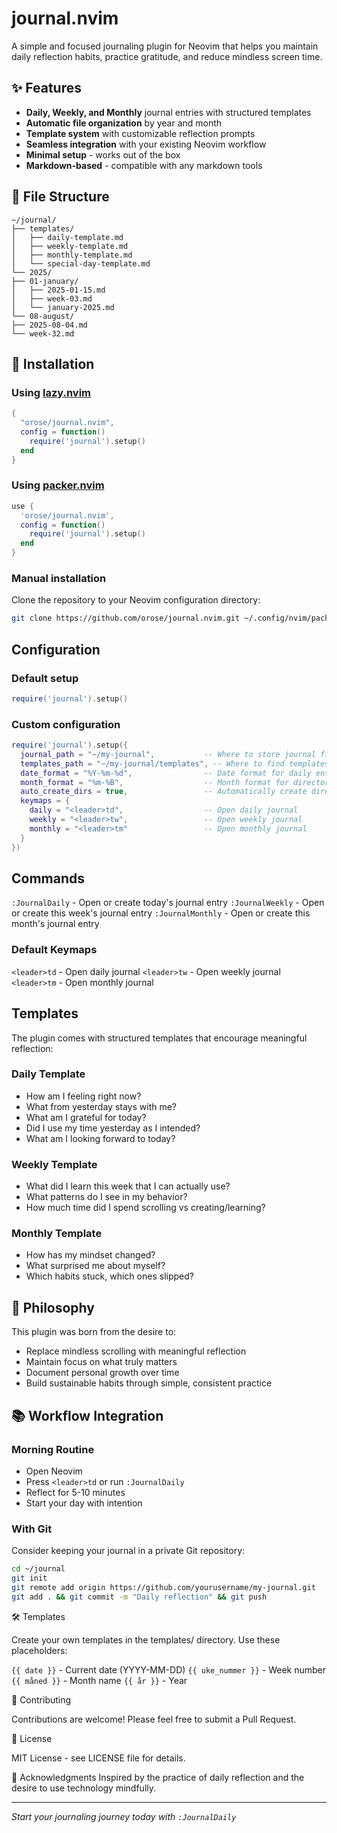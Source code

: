 # journal.nvim

A simple and focused journaling plugin for Neovim that helps you maintain daily reflection habits, practice gratitude, and reduce mindless screen time.

## ✨ Features

- **Daily, Weekly, and Monthly** journal entries with structured templates
- **Automatic file organization** by year and month
- **Template system** with customizable reflection prompts
- **Seamless integration** with your existing Neovim workflow
- **Minimal setup** - works out of the box
- **Markdown-based** - compatible with any markdown tools

## 📁 File Structure

```
~/journal/
├── templates/
│   ├── daily-template.md
│   ├── weekly-template.md
│   ├── monthly-template.md
│   └── special-day-template.md
└── 2025/
├── 01-january/
│   ├── 2025-01-15.md
│   ├── week-03.md
│   └── january-2025.md
└── 08-august/
├── 2025-08-04.md
└── week-32.md
```

## 🚀 Installation

### Using [lazy.nvim](https://github.com/folke/lazy.nvim)

```lua
{
  "orose/journal.nvim",
  config = function()
    require('journal').setup()
  end
}
```

### Using [packer.nvim](https://github.com/wbthomason/packer.nvim)

```lua
use {
  'orose/journal.nvim',
  config = function()
    require('journal').setup()
  end
}
```


### Manual installation

Clone the repository to your Neovim configuration directory:

```bash
git clone https://github.com/orose/journal.nvim.git ~/.config/nvim/pack/plugins/start/journal.nvim
```

## Configuration

### Default setup

```lua
require('journal').setup()
```


### Custom configuration

```lua
require('journal').setup({
  journal_path = "~/my-journal",           -- Where to store journal files
  templates_path = "~/my-journal/templates", -- Where to find templates
  date_format = "%Y-%m-%d",                -- Date format for daily entries
  month_format = "%m-%B",                  -- Month format for directories
  auto_create_dirs = true,                 -- Automatically create directories
  keymaps = {
    daily = "<leader>td",                  -- Open daily journal
    weekly = "<leader>tw",                 -- Open weekly journal
    monthly = "<leader>tm"                 -- Open monthly journal
  }
})
```

## Commands

`:JournalDaily` - Open or create today's journal entry
`:JournalWeekly` - Open or create this week's journal entry
`:JournalMonthly` - Open or create this month's journal entry

### Default Keymaps

`<leader>td` - Open daily journal
`<leader>tw` - Open weekly journal
`<leader>tm` - Open monthly journal

## Templates
The plugin comes with structured templates that encourage meaningful reflection:

### Daily Template

* How am I feeling right now?
* What from yesterday stays with me?
* What am I grateful for today?
* Did I use my time yesterday as I intended?
* What am I looking forward to today?

### Weekly Template

* What did I learn this week that I can actually use?
* What patterns do I see in my behavior?
* How much time did I spend scrolling vs creating/learning?

### Monthly Template

* How has my mindset changed?
* What surprised me about myself?
* Which habits stuck, which ones slipped?

## 🎯 Philosophy
This plugin was born from the desire to:

* Replace mindless scrolling with meaningful reflection
* Maintain focus on what truly matters
* Document personal growth over time
* Build sustainable habits through simple, consistent practice

## 📚 Workflow Integration

### Morning Routine

* Open Neovim
* Press `<leader>td` or run `:JournalDaily`
* Reflect for 5-10 minutes
* Start your day with intention

### With Git

Consider keeping your journal in a private Git repository:

```bash
cd ~/journal
git init
git remote add origin https://github.com/yourusername/my-journal.git
git add . && git commit -m "Daily reflection" && git push
```

🛠️ Templates

Create your own templates in the templates/ directory. Use these placeholders:

`{{ date }}` - Current date (YYYY-MM-DD)
`{{ uke_nummer }}` - Week number
`{{ måned }}` - Month name
`{{ år }}` - Year

🤝 Contributing

Contributions are welcome! Please feel free to submit a Pull Request.

📄 License

MIT License - see LICENSE file for details.

🙏 Acknowledgments
Inspired by the practice of daily reflection and the desire to use technology mindfully.

----- 

*Start your journaling journey today with `:JournalDaily`*
